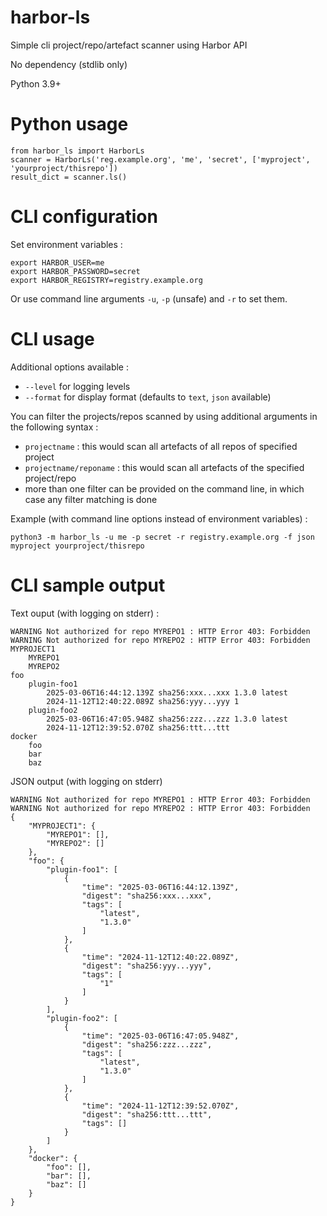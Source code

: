 # harbor-ls

Simple cli project/repo/artefact scanner using Harbor API

No dependency (stdlib only)

Python 3.9+

# Python usage

    from harbor_ls import HarborLs
    scanner = HarborLs('reg.example.org', 'me', 'secret', ['myproject', 'yourproject/thisrepo'])
    result_dict = scanner.ls()

# CLI configuration

Set environment variables :

    export HARBOR_USER=me
    export HARBOR_PASSWORD=secret
    export HARBOR_REGISTRY=registry.example.org

Or use command line arguments `-u`, `-p` (unsafe) and `-r` to set them.

# CLI usage

Additional options available :

- `--level` for logging levels
- `--format` for display format (defaults to `text`, `json` available)

You can filter the projects/repos scanned by using additional arguments in the following syntax :

- `projectname` : this would scan all artefacts of all repos of specified project
- `projectname/reponame` : this would scan all artefacts of the specified project/repo
- more than one filter can be provided on the command line, in which case any filter matching is done

Example (with command line options instead of environment variables) :

    python3 -m harbor_ls -u me -p secret -r registry.example.org -f json myproject yourproject/thisrepo

# CLI sample output

Text ouput (with logging on stderr) :

    WARNING Not authorized for repo MYREPO1 : HTTP Error 403: Forbidden
    WARNING Not authorized for repo MYREPO2 : HTTP Error 403: Forbidden
    MYPROJECT1
        MYREPO1
        MYREPO2
    foo
        plugin-foo1
            2025-03-06T16:44:12.139Z sha256:xxx...xxx 1.3.0 latest
            2024-11-12T12:40:22.089Z sha256:yyy...yyy 1
        plugin-foo2
            2025-03-06T16:47:05.948Z sha256:zzz...zzz 1.3.0 latest
            2024-11-12T12:39:52.070Z sha256:ttt...ttt
    docker
        foo
        bar
        baz

JSON output (with logging on stderr)

    WARNING Not authorized for repo MYREPO1 : HTTP Error 403: Forbidden
    WARNING Not authorized for repo MYREPO2 : HTTP Error 403: Forbidden
    {
        "MYPROJECT1": {
            "MYREPO1": [],
            "MYREPO2": []
        },
        "foo": {
            "plugin-foo1": [
                {
                    "time": "2025-03-06T16:44:12.139Z",
                    "digest": "sha256:xxx...xxx",
                    "tags": [
                        "latest",
                        "1.3.0"
                    ]
                },
                {
                    "time": "2024-11-12T12:40:22.089Z",
                    "digest": "sha256:yyy...yyy",
                    "tags": [
                        "1"
                    ]
                }
            ],
            "plugin-foo2": [
                {
                    "time": "2025-03-06T16:47:05.948Z",
                    "digest": "sha256:zzz...zzz",
                    "tags": [
                        "latest",
                        "1.3.0"
                    ]
                },
                {
                    "time": "2024-11-12T12:39:52.070Z",
                    "digest": "sha256:ttt...ttt",
                    "tags": []
                }
            ]
        },
        "docker": {
            "foo": [],
            "bar": [],
            "baz": []
        }
    }

